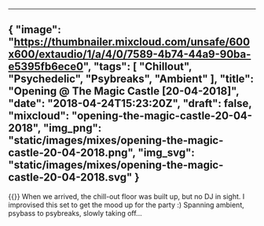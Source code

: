 
---
{
  "image": "https://thumbnailer.mixcloud.com/unsafe/600x600/extaudio/1/a/4/0/7589-4b74-44a9-90ba-e5395fb6ece0",
  "tags": [
    "Chillout",
    "Psychedelic",
    "Psybreaks",
    "Ambient"
  ],
  "title": "Opening @ The Magic Castle [20-04-2018]",
  "date": "2018-04-24T15:23:20Z",
  "draft": false,
  "mixcloud": "opening-the-magic-castle-20-04-2018",
  "img_png": "static/images/mixes/opening-the-magic-castle-20-04-2018.png",
  "img_svg": "static/images/mixes/opening-the-magic-castle-20-04-2018.svg"
}
---
{{<mixcloud>}}
When we arrived, the chill-out floor was built up, but no DJ in sight. I improvised this set to get the mood up for the party :)
Spanning ambient, psybass to psybreaks, slowly taking off...
